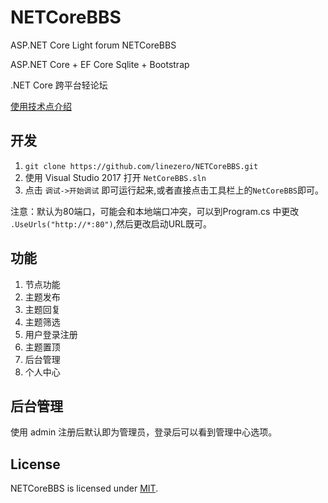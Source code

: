 # NETCoreBBS
ASP.NET Core Light forum NETCoreBBS

ASP.NET Core + EF Core Sqlite + Bootstrap 

.NET Core 跨平台轻论坛

[使用技术点介绍](http://www.cnblogs.com/linezero/p/NETCoreBBS.html)

## 开发

1. `git clone https://github.com/linezero/NETCoreBBS.git`
2. 使用 Visual Studio 2017 打开 `NetCoreBBS.sln` 
3. 点击 `调试->开始调试` 即可运行起来,或者直接点击工具栏上的`NetCoreBBS`即可。

注意：默认为80端口，可能会和本地端口冲突，可以到Program.cs 中更改 `.UseUrls("http://*:80")`,然后更改启动URL既可。

## 功能

1. 节点功能
1. 主题发布
2. 主题回复
3. 主题筛选
3. 用户登录注册
4. 主题置顶
5. 后台管理
6. 个人中心

## 后台管理

使用 admin 注册后默认即为管理员，登录后可以看到管理中心选项。

## License
NETCoreBBS is licensed under [MIT](LICENSE).
